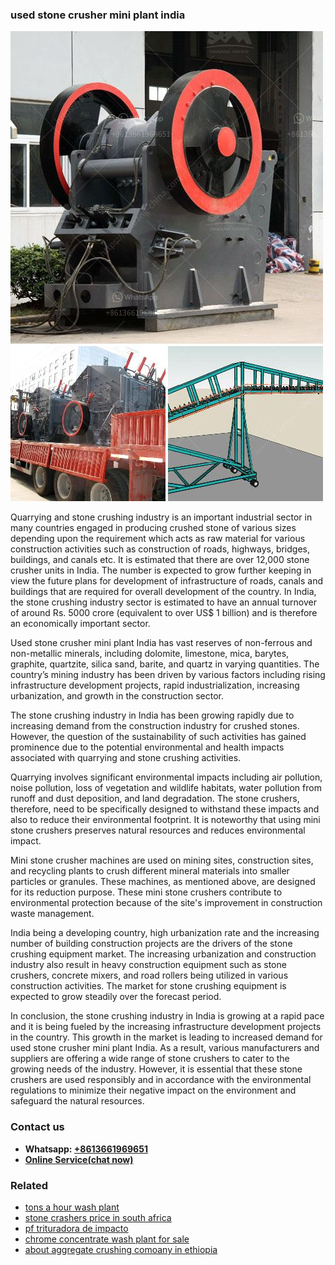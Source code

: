 <h3>used stone crusher mini plant india</h3><img src='1708499093.jpg' alt=''><p>Quarrying and stone crushing industry is an important industrial sector in many countries engaged in producing crushed stone of various sizes depending upon the requirement which acts as raw material for various construction activities such as construction of roads, highways, bridges, buildings, and canals etc. It is estimated that there are over 12,000 stone crusher units in India. The number is expected to grow further keeping in view the future plans for development of infrastructure of roads, canals and buildings that are required for overall development of the country. In India, the stone crushing industry sector is estimated to have an annual turnover of around Rs. 5000 crore (equivalent to over US$ 1 billion) and is therefore an economically important sector.</p><p>Used stone crusher mini plant India has vast reserves of non-ferrous and non-metallic minerals, including dolomite, limestone, mica, barytes, graphite, quartzite, silica sand, barite, and quartz in varying quantities. The country’s mining industry has been driven by various factors including rising infrastructure development projects, rapid industrialization, increasing urbanization, and growth in the construction sector.</p><p>The stone crushing industry in India has been growing rapidly due to increasing demand from the construction industry for crushed stones. However, the question of the sustainability of such activities has gained prominence due to the potential environmental and health impacts associated with quarrying and stone crushing activities.</p><p>Quarrying involves significant environmental impacts including air pollution, noise pollution, loss of vegetation and wildlife habitats, water pollution from runoff and dust deposition, and land degradation. The stone crushers, therefore, need to be specifically designed to withstand these impacts and also to reduce their environmental footprint. It is noteworthy that using mini stone crushers preserves natural resources and reduces environmental impact.</p><p>Mini stone crusher machines are used on mining sites, construction sites, and recycling plants to crush different mineral materials into smaller particles or granules. These machines, as mentioned above, are designed for its reduction purpose. These mini stone crushers contribute to environmental protection because of the site's improvement in construction waste management.</p><p>India being a developing country, high urbanization rate and the increasing number of building construction projects are the drivers of the stone crushing equipment market. The increasing urbanization and construction industry also result in heavy construction equipment such as stone crushers, concrete mixers, and road rollers being utilized in various construction activities. The market for stone crushing equipment is expected to grow steadily over the forecast period.</p><p>In conclusion, the stone crushing industry in India is growing at a rapid pace and it is being fueled by the increasing infrastructure development projects in the country. This growth in the market is leading to increased demand for used stone crusher mini plant India. As a result, various manufacturers and suppliers are offering a wide range of stone crushers to cater to the growing needs of the industry. However, it is essential that these stone crushers are used responsibly and in accordance with the environmental regulations to minimize their negative impact on the environment and safeguard the natural resources.</p><h3>Contact us</h3><ul><li><strong>Whatsapp:&nbsp;<a href="https://wa.me/8613661969651">+8613661969651</a></strong></li><li><a href="https://swt.shibang-china.com/?git&amp;zhl&amp;used stone crusher mini plant india"><strong>Online Service(chat now)</strong></a></li></ul><h3>Related</h3><ul><li><a href='tons a hour wash plant.md'>tons a hour wash plant</a></li><li><a href='stone crashers price in south africa.md'>stone crashers price in south africa</a></li><li><a href='pf trituradora de impacto.md'>pf trituradora de impacto</a></li><li><a href='chrome concentrate wash plant for sale.md'>chrome concentrate wash plant for sale</a></li><li><a href='about aggregate crushing comoany in ethiopia.md'>about aggregate crushing comoany in ethiopia</a></li></ul>